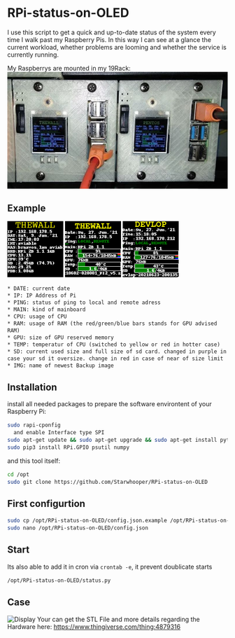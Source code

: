 # RPi-status-on-OLED #

I use this script to get a quick and up-to-date status of the system every time I walk past my Raspberry Pis.
In this way I can see at a glance the current workload, whether problems are looming and whether the service is currently running.

My Raspberrys are mounted in my 19Rack:
![Raspberry Pis im Rack](https://github.com/Starwhooper/RPi-status-on-OLED/blob/main/examples/raspberrysinrack.jpg)

## Example ##

![Display](https://github.com/Starwhooper/RPi-status-on-OLED/blob/main/examples/before_2020-09.png)
![Display](https://github.com/Starwhooper/RPi-status-on-OLED/blob/main/examples/before_2021-06.png)
![Display](https://github.com/Starwhooper/RPi-status-on-OLED/blob/main/examples/newest.png)
```
* DATE: current date
* IP: IP Address of Pi
* PING: status of ping to local and remote adress
* MAIN: kind of mainboard
* CPU: usage of CPU
* RAM: usage of RAM (the red/green/blue bars stands for GPU advised RAM)
* GPU: size of GPU reserved memory
* TEMP: temperatur of CPU (switched to yellow or red in hotter case)
* SD: current used size and full size of sd card. changed in purple in case your sd it oversize. change in red in case of near of size limit
* IMG: name of newest Backup image
```

## Installation ##
install all needed packages to prepare the software environtent of your Raspberry Pi:
```bash
sudo rapi-cponfig
  and enable Interface type SPI
sudo apt-get update && sudo apt-get upgrade && sudo apt-get install python3-pip python3-pil git libatlas-base-dev ttf-mscorefonts-installer
sudo pip3 install RPi.GPIO psutil numpy
```
and this tool itself:
```bash
cd /opt
sudo git clone https://github.com/Starwhooper/RPi-status-on-OLED
```

## First configurtion ##
```bash
sudo cp /opt/RPi-status-on-OLED/config.json.example /opt/RPi-status-on-OLED/config.json
sudo nano /opt/RPi-status-on-OLED/config.json
```

## Start ##
Its also able to add it in cron via ```crontab -e```, it prevent doublicate starts
```bash
/opt/RPi-status-on-OLED/status.py
```

## Case ##
![Display](https://cdn.thingiverse.com/assets/b8/cf/98/25/7c/featured_preview_RPiRack_with_lcd_and_fan.png)
Your can get the STL File and more details regarding the Hardware here: https://www.thingiverse.com/thing:4879316







